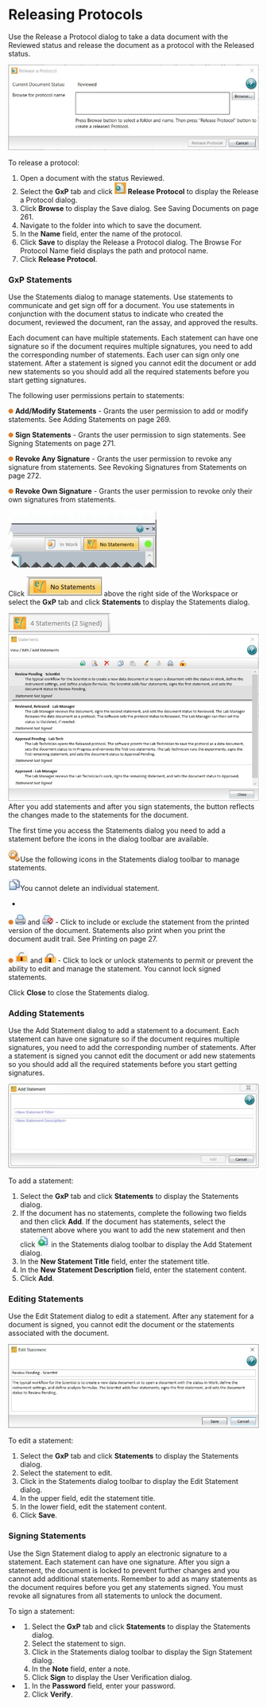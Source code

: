 # Releasing Protocols

Use the Release a Protocol dialog to take a data document with the Reviewed status and release the document as a protocol with the Released status.

![](<../../../.gitbook/assets/0 (5) (1).jpeg>)

To release a protocol:

1. Open a document with the status Reviewed.
2. Select the **GxP** tab and click ![](<../../../.gitbook/assets/1 (5).jpeg>) **Release Protocol** to display the Release a Protocol dialog.
3. Click **Browse** to display the Save dialog. See Saving Documents on page 261.
4. Navigate to the folder into which to save the document.
5. In the **Name** field, enter the name of the protocol.
6. Click **Save** to display the Release a Protocol dialog. The Browse For Protocol Name field displays the path and protocol name.
7. Click **Release Protocol**.

### GxP Statements

Use the Statements dialog to manage statements. Use statements to communicate and get sign off for a document. You use statements in conjunction with the document status to indicate who created the document, reviewed the document, ran the assay, and approved the results.

Each document can have multiple statements. Each statement can have one signature so if the document requires multiple signatures, you need to add the corresponding number of statements. Each user can sign only one statement. After a statement is signed you cannot edit the document or add new statements so you should add all the required statements before you start getting signatures.

The following user permissions pertain to statements:

![](<../../../.gitbook/assets/2 (7) (1) (1) (1).png>) **Add/Modify Statements** - Grants the user permission to add or modify statements. See Adding Statements on page 269.

![](<../../../.gitbook/assets/3 (8) (1).png>) **Sign Statements** - Grants the user permission to sign statements. See Signing Statements on page 271.

![](<../../../.gitbook/assets/4 (6) (1).png>) **Revoke Any Signature** - Grants the user permission to revoke any signature from statements. See Revoking Signatures from Statements on page 272.

![](<../../../.gitbook/assets/5 (8) (1).png>) **Revoke Own Signature** - Grants the user permission to revoke only their own signatures from statements.

![](<../../../.gitbook/assets/6 (3).jpeg>)

Click ![](<../../../.gitbook/assets/7 (1).jpeg>) above the right side of the Workspace or select the **GxP** tab and click **Statements** to display the Statements dialog.

![](<../../../.gitbook/assets/8 (1) (1).jpeg>)![](<../../../.gitbook/assets/9 (1).jpeg>)After you add statements and after you sign statements, the button reflects the changes made to the statements for the document.

The first time you access the Statements dialog you need to add a statement before the icons in the dialog toolbar are available.

![](<../../../.gitbook/assets/10 (2).jpeg>)Use the following icons in the Statements dialog toolbar to manage statements.

![](<../../../.gitbook/assets/13 (2).jpeg>)You cannot delete an individual statement.

*

![](<../../../.gitbook/assets/17 (3) (1).png>) ![](<../../../.gitbook/assets/18 (5).png>) and ![](<../../../.gitbook/assets/19 (1).jpeg>) - Click to include or exclude the statement from the printed version of the document. Statements also print when you print the document audit trail. See Printing on page 27.

![](<../../../.gitbook/assets/20 (4).png>) ![](../../../.gitbook/assets/21.jpeg) and ![](../../../.gitbook/assets/22.jpeg) - Click to lock or unlock statements to permit or prevent the ability to edit and manage the statement. You cannot lock signed statements.

Click **Close** to close the Statements dialog.

### Adding Statements

Use the Add Statement dialog to add a statement to a document. Each statement can have one signature so if the document requires multiple signatures, you need to add the corresponding number of statements. After a statement is signed you cannot edit the document or add new statements so you should add all the required statements before you start getting signatures.

![](../../../.gitbook/assets/23.jpeg)

To add a statement:

1. Select the **GxP** tab and click **Statements** to display the Statements dialog.
2. If the document has no statements, complete the following two fields and then click **Add**. If the document has statements, select the statement above where you want to add the new statement and then click ![](<../../../.gitbook/assets/24 (1).jpeg>) in the Statements dialog toolbar to display the Add Statement dialog.
3. In the **New Statement Title** field, enter the statement title.
4. In the **New Statement Description** field, enter the statement content.
5. Click **Add**.

### Editing Statements

Use the Edit Statement dialog to edit a statement. After any statement for a document is signed, you cannot edit the document or the statements associated with the document.

![](<../../../.gitbook/assets/25 (1).jpeg>)

To edit a statement:

1. Select the **GxP** tab and click **Statements** to display the Statements dialog.
2. Select the statement to edit.
3. Click  in the Statements dialog toolbar to display the Edit Statement dialog.
4. In the upper field, edit the statement title.
5. In the lower field, edit the statement content.
6. Click **Save**.

### Signing Statements <a href="#bookmark3" id="bookmark3"></a>

Use the Sign Statement dialog to apply an electronic signature to a statement. Each statement can have one signature. After you sign a statement, the document is locked to prevent further changes and you cannot add additional statements. Remember to add as many statements as the document requires before you get any statements signed. You must revoke all signatures from all statements to unlock the document.

To sign a statement:

*
  1. Select the **GxP** tab and click **Statements** to display the Statements dialog.
  2. Select the statement to sign.
  3. Click  in the Statements dialog toolbar to display the Sign Statement dialog.
  4. In the **Note** field, enter a note.
  5. Click **Sign** to display the User Verification dialog.
*
  1. In the **Password** field, enter your password.
  2. Click **Verify**.

